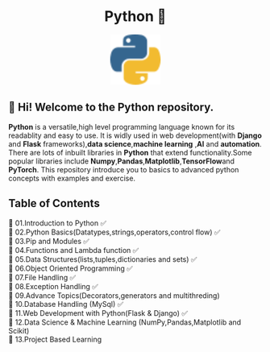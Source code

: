 <h1 align="center">Python 🐍 </h1> 
 <p align="center"><a href="https://www.python.org"><img src="python.svg" width="100"> </a></p> 

 
 ## :wave: Hi! Welcome to the Python repository.  
 **Python** is a versatile,high level programming language known for its readablity and easy to use.
 It is widly used in web development(with **Django** and **Flask** frameworks),**data science**,**machine learning** ,**AI** and **automation**.
 There are lots of inbuilt libraries in **Python** that extend functionality.Some popular libraries include **Numpy**,**Pandas**,**Matplotlib**,**TensorFlow**and **PyTorch**.
 This repository introduce you to basics to advanced python concepts with examples and exercise.

 ## Table of Contents
 📌 01.Introduction to Python  ✅  
 📌 02.Python Basics(Datatypes,strings,operators,control flow)  ✅  
 📌 03.Pip and Modules  ✅  
 📌 04.Functions and Lambda function  ✅  
 📌 05.Data Structures(lists,tuples,dictionaries and sets)  ✅  
 📌 06.Object Oriented Programming  ✅  
 📌 07.File Handling ✅  
 📌 08.Exception Handling  ✅  
 📌 09.Advance Topics(Decorators,generators and multithreding)  
 📌 10.Database Handling (MySql) ✅   
 📌 11.Web Development with Python(Flask & Django) ✅    
 📌 12.Data Science & Machine Learning (NumPy,Pandas,Matplotlib and Scikit)  
 📌 13.Project Based Learning 
 
 
 
 
 

